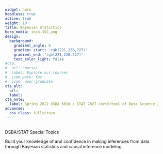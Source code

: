 ```yaml
---
widget: hero
headless: true
active: true
weight: 10
title: Bayesian Statistics
hero_media: icon-192.png
design:
  background:
    gradient_angle: 0
    gradient_start: 'rgb(221,226,227)'
    gradient_end: 'rgb(221,226,227)'
    text_color_light: false
#cta:
#  url: course/
#  label: Explore our courses
#  icon_pack: fas
#  icon: user-graduate
cta_alt:
  url:
  label:
cta_note:
  label: Spring 2022 DSBA 6010 / STAT 7027 <br>School of Data Science / Department of Mathematics and Statistics <br>University of North Carolina at Charlotte
advanced:
  css_class: fullscreen
---
```

<br>
DSBA/STAT Special Topics

Build your knowledge of and confidence in making inferences from data through Bayesian statistics and causal inference modeling.